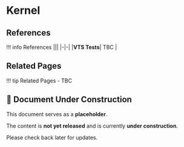 # Kernel

## References

!!! info References
    |||
    |-|-|
    |**VTS Tests**| TBC |

## Related Pages

!!! tip Related Pages
    - TBC

## 🚧 Document Under Construction

This document serves as a **placeholder**.

The content is **not yet released** and is currently **under construction**.

Please check back later for updates.
